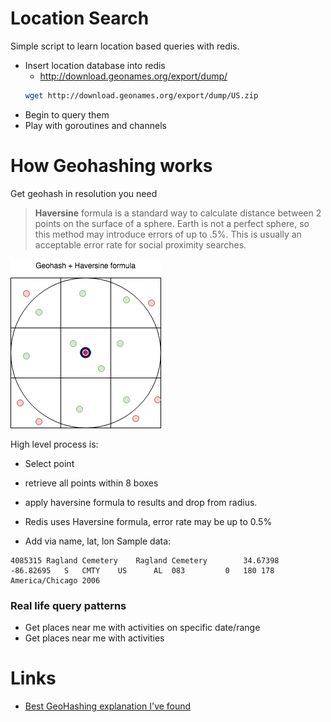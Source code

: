 # Location Search

Simple script to learn location based queries with redis.

- Insert location database into redis
  - http://download.geonames.org/export/dump/
  ```sh
  wget http://download.geonames.org/export/dump/US.zip
  ```
- Begin to query them
- Play with goroutines and channels

# How Geohashing works

Get geohash in resolution you need

> **Haversine** formula is a standard way to calculate distance between 2 points on the surface of a sphere.  Earth is not a perfect sphere, so this method may introduce errors of up to .5%.  This is usually an acceptable error rate for social proximity searches.

![GeoHash + Haversine](img/GeoHashing.png?raw=true)

High level process is:
- Select point
- retrieve all points within 8 boxes
- apply haversine formula to results and drop from radius.


- Redis uses Haversine formula, error rate may be up to 0.5%
- Add via name, lat, lon
Sample data:
```
4085315	Ragland Cemetery	Ragland Cemetery		34.67398	-86.82695	S	CMTY	US		AL	083			0	180	178	America/Chicago	2006
```

### Real life query patterns

- Get places near me with activities on specific date/range
- Get places near me with activities 

# Links
- [Best GeoHashing explanation I've found](https://gis.stackexchange.com/questions/18330/using-geohash-for-proximity-searches)
